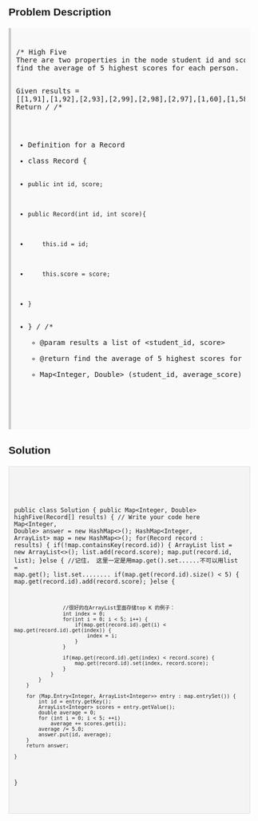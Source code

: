 <style>
  body { font-family: Arial, sans-serif; }
  .container { max-width: 100%; margin: 0 auto; padding: 10px; }
  .comment-block { background-color: #f9f9f9; padding: 10px; border-left: 5px solid #ccc; max-width: 100%; margin: 20px auto; overflow-wrap: break-word; white-space: pre-wrap; }
  .code-block { background-color: #f4f4f4; padding: 10px; border: 1px solid #ddd; max-width: 100%; margin: 20px auto; overflow-wrap: break-word; white-space: pre-wrap; }
</style>

<div class='container'>
<h2>Problem Description</h2>
<div class='comment-block'>
<pre>
/* High Five
There are two properties in the node student id and scores, to ensure that each student will have at least 5 points, 
find the average of 5 highest scores for each person.

Given results = [[1,91],[1,92],[2,93],[2,99],[2,98],[2,97],[1,60],[1,58],[2,100],[1,61]]
Return
*/
/**
 * Definition for a Record
 * class Record {
 *     public int id, score;
 *     public Record(int id, int score){
 *         this.id = id;
 *         this.score = score;
 *     }
 * }
 */
    /**
     * @param results a list of <student_id, score>
     * @return find the average of 5 highest scores for each person
     * Map<Integer, Double> (student_id, average_score)
     */
</pre>
</div>

<h2>Solution</h2>
<div class='code-block'>
<pre><code class='language-java'>

public class Solution {
    public Map<Integer, Double> highFive(Record[] results) {
        // Write your code here
        Map<Integer, Double> answer = new HashMap<>();
        HashMap<Integer, ArrayList<Integer>> map = new HashMap<>();
        for(Record record : results) {
            if(!map.containsKey(record.id)) {
                ArrayList<Integer> list = new ArrayList<>();
                list.add(record.score);
                map.put(record.id, list);
            }else {
                //记住， 这里一定是用map.get().set......不可以用list = map.get(); list.set........
                if(map.get(record.id).size() < 5) {
                    map.get(record.id).add(record.score);
                }else {

                	//很好的在ArrayList里面存储top K 的例子：
                    int index = 0;
                    for(int i = 0; i < 5; i++) {
                        if(map.get(record.id).get(i) < map.get(record.id).get(index)) {
                            index = i;
                        }
                    }
                    
                    if(map.get(record.id).get(index) < record.score) {
                        map.get(record.id).set(index, record.score);
                    }
                }
            }
        }
        
        for (Map.Entry<Integer, ArrayList<Integer>> entry : map.entrySet()) {
            int id = entry.getKey();
            ArrayList<Integer> scores = entry.getValue();
            double average = 0;
            for (int i = 0; i < 5; ++i)
                average += scores.get(i);
            average /= 5.0;
            answer.put(id, average);
        }
        return answer;        

    }
}</code></pre>
</div>
</div>
